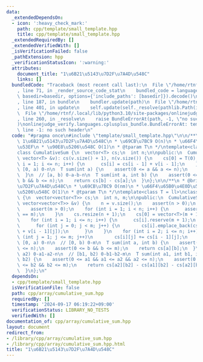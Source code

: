 ```yaml
---
data:
  _extendedDependsOn:
  - icon: ':heavy_check_mark:'
    path: cpp/template/small_template.hpp
    title: cpp/template/small_template.hpp
  _extendedRequiredBy: []
  _extendedVerifiedWith: []
  _isVerificationFailed: false
  _pathExtension: hpp
  _verificationStatusIcon: ':warning:'
  attributes:
    document_title: "1\u6B21\u5143\u7D2F\u7A4D\u548C"
    links: []
  bundledCode: "Traceback (most recent call last):\n  File \"/home/rtnf/.local/lib/python3.10/site-packages/onlinejudge_verify/documentation/build.py\"\
    , line 71, in _render_source_code_stat\n    bundled_code = language.bundle(stat.path,\
    \ basedir=basedir, options={'include_paths': [basedir]}).decode()\n  File \"/home/rtnf/.local/lib/python3.10/site-packages/onlinejudge_verify/languages/cplusplus.py\"\
    , line 187, in bundle\n    bundler.update(path)\n  File \"/home/rtnf/.local/lib/python3.10/site-packages/onlinejudge_verify/languages/cplusplus_bundle.py\"\
    , line 401, in update\n    self.update(self._resolve(pathlib.Path(included), included_from=path))\n\
    \  File \"/home/rtnf/.local/lib/python3.10/site-packages/onlinejudge_verify/languages/cplusplus_bundle.py\"\
    , line 260, in _resolve\n    raise BundleErrorAt(path, -1, \"no such header\"\
    )\nonlinejudge_verify.languages.cplusplus_bundle.BundleErrorAt: template/small_template.hpp:\
    \ line -1: no such header\n"
  code: "#pragma once\n#include \"template/small_template.hpp\"\n\n/**\n * @brief\
    \ 1\u6B21\u5143\u7D2F\u7A4D\u548C\n * \u69CB\u7BC9 O(n)\n * \u66F4\u65B0\u4E0D\
    \u53EF\n * \u90E8\u5206\u548C O(1)\n * @tparam T\n */\ntemplate<class T = ll>\n\
    class CumulativeSum {\n  vector<T> cs;\n  int n;\n\npublic:\n  CumulativeSum(const\
    \ vector<T> &v): cs(v.size() + 1), n(v.size()) {\n    cs[0] = T(0);\n    for (int\
    \ i = 1; i <= n; i++) {\n      cs[i] = cs[i - 1] + v[i - 1];\n    }\n  }\n  //\
    \ [0, a) 0-n\n  T sum(int a) {\n    assert(0 <= a && a <= n);\n    return cs[a];\n\
    \  }\n  // [a, b) 0-a-b-n\n  T sum(int a, int b) {\n    assert(0 <= a && a <=\
    \ b && b <= n);\n    return cs[b] - cs[a];\n  }\n};\n\n/**\n * @brief 2\u6B21\u5143\
    \u7D2F\u7A4D\u548C\n * \u69CB\u7BC9 O(nm)\n * \u66F4\u65B0\u4E0D\u53EF\n * \u90E8\
    \u5206\u548C O(1)\n * @tparam T\n */\ntemplate<class T = ll>\nclass CumulativeSum2D\
    \ {\n  vector<vector<T>> cs;\n  int n, m;\n\npublic:\n  CumulativeSum2D(const\
    \ vector<vector<T>> &v) {\n    n = v.size();\n    assert(n > 0);\n    m = v[0].size();\n\
    \    assert(m > 0);\n    for (int i = 1; i < n; i++) {\n      assert(int(v[i].size())\
    \ == m);\n    }\n    cs.resize(n + 1);\n    cs[0] = vector<T>(m + 1, T(0));\n\
    \    for (int i = 1; i <= n; i++) {\n      cs[i].reserve(m + 1);\n      cs[i].emplace_back(T(0));\n\
    \      for (int j = 0; j < m; j++) {\n        cs[i].emplace_back(cs[i].back()\
    \ + v[i - 1][j]);\n      }\n    }\n    for (int i = 2; i <= n; i++) {\n      for\
    \ (int j = 1; j <= m; j++)\n        cs[i][j] += cs[i - 1][j];\n    }\n  }\n  //\
    \ [0, a) 0-n\n  // [0, b) 0-m\n  T sum(int a, int b) {\n    assert(0 <= a && a\
    \ <= n);\n    assert(0 <= b && b <= m);\n    return cs[a][b];\n  }\n  // [a1,\
    \ a2) 0-a1-a2-n\n  // [b1, b2) 0-b1-b2-m\n  T sum(int a1, int b1, int a2, int\
    \ b2) {\n    assert(0 <= a1 && a1 <= a2 && a2 <= n);\n    assert(0 <= b1 && b1\
    \ <= b2 && b2 <= m);\n    return cs[a2][b2] - cs[a1][b2] - cs[a2][b1] + cs[a1][b1];\n\
    \  }\n};\n"
  dependsOn:
  - cpp/template/small_template.hpp
  isVerificationFile: false
  path: cpp/array/cumulative_sum.hpp
  requiredBy: []
  timestamp: '2024-09-17 06:19:22+09:00'
  verificationStatus: LIBRARY_NO_TESTS
  verifiedWith: []
documentation_of: cpp/array/cumulative_sum.hpp
layout: document
redirect_from:
- /library/cpp/array/cumulative_sum.hpp
- /library/cpp/array/cumulative_sum.hpp.html
title: "1\u6B21\u5143\u7D2F\u7A4D\u548C"
---
```

